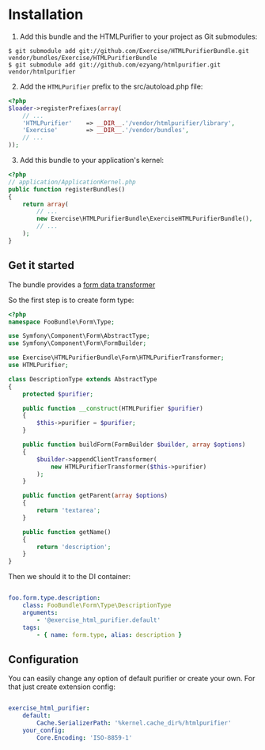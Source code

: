 Installation
============

  1. Add this bundle and the HTMLPurifier to your project as Git submodules:

```
$ git submodule add git://github.com/Exercise/HTMLPurifierBundle.git vendor/bundles/Exercise/HTMLPurifierBundle
$ git submodule add git://github.com/ezyang/htmlpurifier.git vendor/htmlpurifier
```

  2. Add the `HTMLPurifier` prefix to the src/autoload.php file:

``` php
<?php
$loader->registerPrefixes(array(
    // ...
    'HTMLPurifier'    => __DIR__.'/vendor/htmlpurifier/library',
    'Exercise'        => __DIR__.'/vendor/bundles',
    // ...
));
```

  3. Add this bundle to your application's kernel:

``` php
<?php
// application/ApplicationKernel.php
public function registerBundles()
{
    return array(
        // ...
        new Exercise\HTMLPurifierBundle\ExerciseHTMLPurifierBundle(),
        // ...
    );
}
```

Get it started
--------------------

The bundle provides a [form data transformer](http://symfony.com/doc/2.0/cookbook/form/data_transformers.html)

So the first step is to create form type:

``` php
<?php
namespace FooBundle\Form\Type;

use Symfony\Component\Form\AbstractType;
use Symfony\Component\Form\FormBuilder;

use Exercise\HTMLPurifierBundle\Form\HTMLPurifierTransformer;
use HTMLPurifier;

class DescriptionType extends AbstractType
{
    protected $purifier;

    public function __construct(HTMLPurifier $purifier)
    {
        $this->purifier = $purifier;
    }

    public function buildForm(FormBuilder $builder, array $options)
    {
        $builder->appendClientTransformer(
            new HTMLPurifierTransformer($this->purifier)
        );
    }

    public function getParent(array $options)
    {
        return 'textarea';
    }

    public function getName()
    {
        return 'description';
    }
}
```

Then we should it to the DI container:

``` yml

foo.form.type.description:
    class: FooBundle\Form\Type\DescriptionType
    arguments:
        - '@exercise_html_purifier.default'
    tags:
        - { name: form.type, alias: description }
```

Configuration
--------------------

You can easily change any option of default purifier or create your own. For that just create extension config:

``` yml

exercise_html_purifier:
    default:
        Cache.SerializerPath: '%kernel.cache_dir%/htmlpurifier'
    your_config:
        Core.Encoding: 'ISO-8859-1'
```
